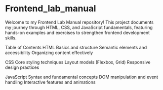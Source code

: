 # Frontend_lab_manual
Welcome to my Frontend Lab Manual repository! This project documents my journey through HTML, CSS, and JavaScript fundamentals, featuring hands-on examples and exercises to strengthen frontend development skills.

Table of Contents
HTML
   Basics and structure
   Semantic elements and accessibility
   Organizing content effectively
   
CSS
   Core styling techniques
   Layout models (Flexbox, Grid)
   Responsive design practices

JavaScript
   Syntax and fundamental concepts
   DOM manipulation and event handling
   Interactive features and animations


